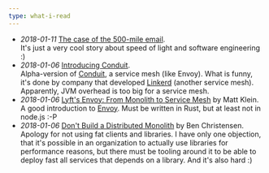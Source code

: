 ```yaml
---
type: what-i-read
---
```

* _2018-01-11_ [The case of the 500-mile email](https://www.ibiblio.org/harris/500milemail.html). \
It's just a very cool story about speed of light and software engineering :)
* _2018-01-06_ [Introducing Conduit](https://buoyant.io/2017/12/05/introducing-conduit/). \
Alpha-version of [Conduit](https://conduit.io/), a service mesh (like Envoy). What is funny, it's done by company that
developed [Linkerd](https://linkerd.io/) (another service mesh). Apparently, JVM overhead is too big for a service mesh.
* _2018-01-06_ [Lyft's Envoy: From Monolith to Service Mesh](https://www.youtube.com/watch?v=RVZX4CwKhGE) by Matt Klein. \
A good introduction to [Envoy](https://www.envoyproxy.io/). Must be written in Rust, but at least not in node.js :-P
* _2018-01-06_ [Don't Build a Distributed Monolith](https://www.youtube.com/watch?v=-czp0Y4Z36Y) by Ben Christensen. \
Apology for not using fat clients and libraries. I have only one objection, that it's possible in an organization to actually
use libraries for performance reasons, but there must be tooling around it to be able to deploy fast all services
that depends on a library. And it's also hard :)
